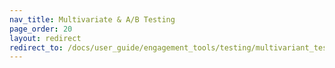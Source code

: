 ```yaml
---
nav_title: Multivariate & A/B Testing
page_order: 20
layout: redirect
redirect_to: /docs/user_guide/engagement_tools/testing/multivariant_testing/
---
```



